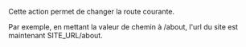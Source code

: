 Cette action permet de changer la route courante.

Par exemple, en mettant la valeur de chemin à /about, l'url du site est maintenant SITE_URL/about.
